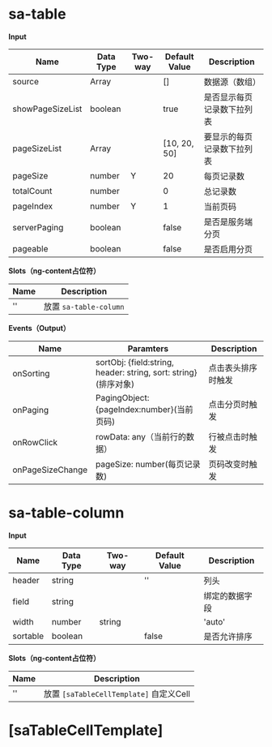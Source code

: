 # sa-table

**Input**

| Name | Data Type |  Two-way | Default Value | Description |
| --- | --- | --- | --- | --- |
| source | Array<any> | | [] | 数据源（数组） |
| showPageSizeList | boolean | | true | 是否显示每页记录数下拉列表 |
| pageSizeList | Array<number> | | [10, 20, 50] | 要显示的每页记录数下拉列表 |
| pageSize | number | Y | 20 | 每页记录数 |
| totalCount | number | | 0 | 总记录数 |
| pageIndex | number | Y | 1 | 当前页码 |
| serverPaging | boolean | | false | 是否是服务端分页 |
| pageable | boolean | | false | 是否启用分页 |

**Slots（ng-content占位符）**

| Name | Description |
| --- | --- |
| '' | 放置 `sa-table-column` |

**Events（Output）**

| Name | Paramters | Description |
| --- | --- | --- |
| onSorting | sortObj: {field:string, header: string, sort: string}(排序对象)  | 点击表头排序时触发 |
| onPaging | PagingObject: {pageIndex:number}(当前页码) | 点击分页时触发 |
| onRowClick | rowData: any（当前行的数据） | 行被点击时触发 |
| onPageSizeChange | pageSize: number(每页记录数) | 页码改变时触发 |

# sa-table-column

**Input**

| Name | Data Type |  Two-way | Default Value | Description |
| --- | --- | --- | --- | --- |
| header | string | | '' | 列头 |
| field | string | | | 绑定的数据字段 |
| width | number|string | | 'auto' | 列宽度 |
| sortable | boolean | | false | 是否允许排序 |

**Slots（ng-content占位符）**

| Name | Description |
| --- | --- |
| '' | 放置 `[saTableCellTemplate]` 自定义Cell |

# [saTableCellTemplate]

